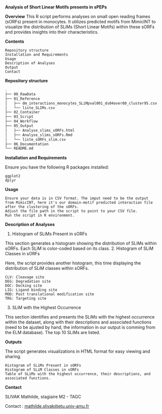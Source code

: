 **Analysis of Short Linear Motifs presents in sPEPs**

**Overview**
This R script performs analyses on small open reading frames (sORFs) present in monocytes. It utilizes predicted motifs from MimicINT to visualize the distribution of SLiMs (Short Linear Motifs) within these sORFs and provides insights into their characteristics.

**Contents**

    Repository structure
    Installation and Requirements
    Usage
    Description of Analyses
    Output
    Contact

**Repository structure**

```bash
.
├── 00_RawData
├── 01_Reference
│   ├── dm_interactions_monocytes_SLiMpval001_ds04over80_cluster95.csv
│   └── liste_SLIMs.csv
├── 02_Container
├── 03_Script
├── 04_Workflow
├── 05_Output
│   ├── Analyse_slims_sORFs.html
│   ├── Analyse_slims_sORFs.Rmd
│   └── liste_sORFs_slim.csv
├── 06_Documentation
└── README.md
```

**Installation and Requirements**

Ensure you have the following R packages installed:

    ggplot2
    dplyr

**Usage**

    Ensure your data is in CSV format. The imput need to be the output from MimicINT, here it's our domain-motif predicted interaction file after the clustering of the sORFs.
    Adjust the file path in the script to point to your CSV file.
    Run the script in R environment.

**Description of Analyses**
1. Histogram of SLiMs Present in sORFs

This section generates a histogram showing the distribution of SLiMs within sORFs. Each SLiM is color-coded based on its class.
2. Histogram of SLiM Classes in sORFs

Here, the script provides another histogram, this time displaying the distribution of SLiM classes within sORFs.

    CLV: Cleavage site
    DEG: Degradation site
    DOC: Docking site
    LIG: Ligand binding site
    MOD: Post translational modification site
    TRG: Targeting site

3. SLiM with the Highest Occurrence

This section identifies and presents the SLiMs with the highest occurrence within the dataset, along with their descriptions and associated functions (need to be ajusted by hand, the information in our output is comming from the ELM database). The top 10 SLiMs are listed.

**Outputs**

The script generates visualizations in HTML format for easy viewing and sharing.

    Histogram of SLiMs Present in sORFs
    Histogram of SLiM Classes in sORFs
    Table of SLiMs with the highest occurrence, their descriptions, and associated functions.

**Contact**

SLIVAK Mathilde, stagiaire M2 - TAGC

Contact : mathilde.slivak@etu.univ-amu.fr
